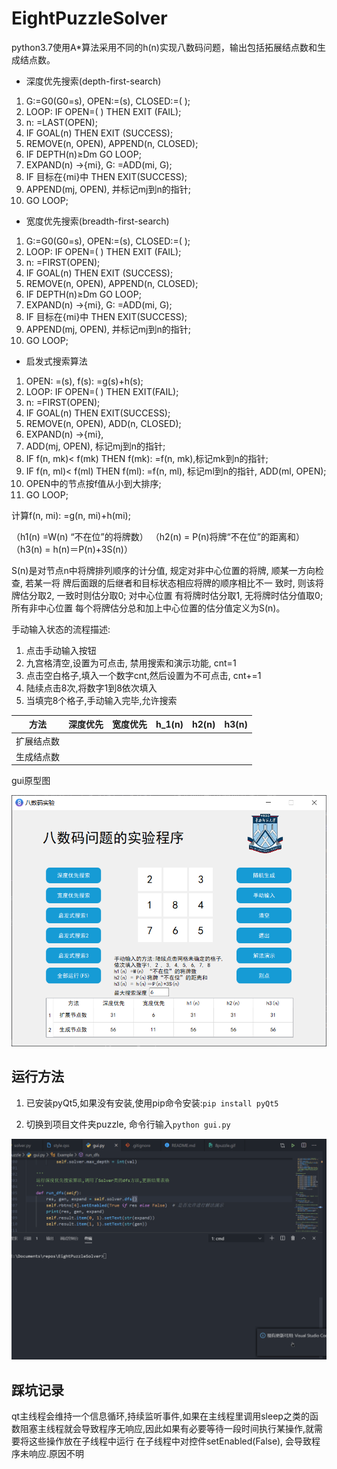 # EightPuzzleSolver
 python3.7使用A*算法采用不同的h(n)实现八数码问题，输出包括拓展结点数和生成结点数。
- 深度优先搜索(depth-first-search)
1.  G:=G0(G0=s), OPEN:=(s), CLOSED:=( ); 
2.  LOOP:    IF OPEN=( ) THEN EXIT (FAIL); 
3.  n:   =LAST(OPEN); 
4.  IF GOAL(n) THEN EXIT (SUCCESS); 
5.  REMOVE(n, OPEN), APPEND(n, CLOSED); 
6.  IF DEPTH(n)≥Dm GO LOOP; 
7.  EXPAND(n) →{mi}, G:   =ADD(mi, G); 
8.  IF 目标在{mi}中 THEN EXIT(SUCCESS); 
9.  APPEND(mj, OPEN), 并标记mj到n的指针; 
10. GO LOOP; 

- 宽度优先搜索(breadth-first-search)
1.  G:=G0(G0=s), OPEN:=(s), CLOSED:=( ); 
2.  LOOP:    IF OPEN=( ) THEN EXIT (FAIL); 
3.  n:   =FIRST(OPEN); 
4.  IF GOAL(n) THEN EXIT (SUCCESS); 
5.  REMOVE(n, OPEN), APPEND(n, CLOSED); 
6.  IF DEPTH(n)≥Dm GO LOOP; 
7.  EXPAND(n) →{mi}, G:   =ADD(mi, G); 
8.  IF 目标在{mi}中 THEN EXIT(SUCCESS); 
9.  APPEND(mj, OPEN), 并标记mj到n的指针; 
10.  GO LOOP; 

+ 启发式搜索算法
1. OPEN: =(s), f(s): =g(s)+h(s);
2. LOOP: IF OPEN=( ) THEN EXIT(FAIL);
3. n: =FIRST(OPEN);
4. IF GOAL(n) THEN EXIT(SUCCESS);
5. REMOVE(n, OPEN), ADD(n, CLOSED);
6. EXPAND(n) →{mi},
7. ADD(mj, OPEN), 标记mj到n的指针;
8. IF f(n, mk)< f(mk) THEN f(mk): =f(n, mk),标记mk到n的指针;
9. IF f(n, ml)< f(ml) THEN f(ml): =f(n, ml), 标记ml到n的指针, ADD(ml, OPEN);
7. OPEN中的节点按f值从小到大排序;
8. GO LOOP; 

计算f(n, mi): =g(n, mi)+h(mi); 

  （h1(n) =W(n) “不在位”的将牌数）
  （h2(n) = P(n)将牌“不在位”的距离和）
  （h3(n) = h(n)＝P(n)+3S(n)） 

S(n)是对节点n中将牌排列顺序的计分值,
规定对非中心位置的将牌, 顺某一方向检查, 若某一将
牌后面跟的后继者和目标状态相应将牌的顺序相比不一
致时, 则该将牌估分取2, 一致时则估分取0; 对中心位置
有将牌时估分取1, 无将牌时估分值取0; 所有非中心位置
每个将牌估分总和加上中心位置的估分值定义为S(n)。

手动输入状态的流程描述:
1. 点击手动输入按钮
2. 九宫格清空,设置为可点击, 禁用搜索和演示功能, cnt=1
3. 点击空白格子,填入一个数字cnt,然后设置为不可点击, cnt+=1
4. 陆续点击8次,将数字1到8依次填入
5. 当填完8个格子,手动输入完毕,允许搜索

| 方法      | 深度优先 | 宽度优先 | h_1(n) | h2(n) | h3(n) |
| -------------- | ------------ | ------------ | ------ | ----------------- | ----------------- |
| 扩展结点数 |              |              |        |                   |                   |
| 生成结点数 |              |              |        |                   |                   |

gui原型图



![image-20200510235056457](README/原型图.png)

## 运行方法

1. 已安装pyQt5,如果没有安装,使用pip命令安装:`pip install pyQt5`

2. 切换到项目文件夹puzzle, 命令行输入`python gui.py`

    

![演示动图](README/8puzzle.gif)

## 踩坑记录
qt主线程会维持一个信息循环,持续监听事件,如果在主线程里调用sleep之类的函数阻塞主线程就会导致程序无响应,因此如果有必要等待一段时间执行某操作,就需要将这些操作放在子线程中运行
在子线程中对控件setEnabled(False), 会导致程序未响应.原因不明
